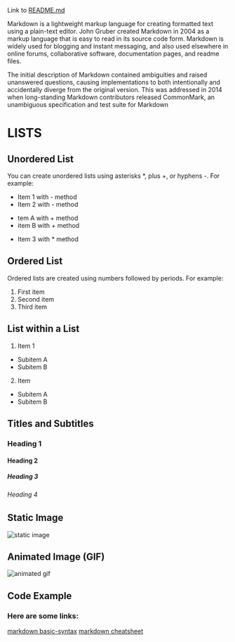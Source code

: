 Link to [README.md](https://github.com/iota07/exercise-markdown/blob/main/README.md)

Markdown is a lightweight markup language for creating formatted text using a plain-text editor. John Gruber created Markdown in 2004 as a markup language that is easy to read in its source code form. Markdown is widely used for blogging and instant messaging, and also used elsewhere in online forums, collaborative software, documentation pages, and readme files.

The initial description of Markdown contained ambiguities and raised unanswered questions, causing implementations to both intentionally and accidentally diverge from the original version. This was addressed in 2014 when long-standing Markdown contributors released CommonMark, an unambiguous specification and test suite for Markdown

# LISTS

## Unordered List

You can create unordered lists using asterisks *, plus +, or hyphens -. For example:

- Item 1 with - method
- Item 2 with - method
+ tem A with + method
+ item B with + method
* Item 3 with * method

## Ordered List

Ordered lists are created using numbers followed by periods. For example:

1. First item
2. Second item
3. Third item

## List within a List

1. Item 1
- Subitem A
- Subitem B
2. Item
- Subitem A
- Subitem B
## Titles and Subtitles

### Heading 1
#### Heading 2
##### Heading 3
###### Heading 4

## Static Image

![static image](https://upload.wikimedia.org/wikipedia/commons/thumb/4/48/Markdown-mark.svg/1280px-Markdown-mark.svg.png)



## Animated Image (GIF)

![animated gif](https://media3.giphy.com/media/GwtfUx2P2HnvByDZdg/giphy.gif?cid=ecf05e47eon37h4kbovhsvy86oeyg6gocbhm0qf73r0t5u6z&ep=v1_gifs_search&rid=giphy.gif&ct=g)

## Code Example

<script type="text/javascript">
    alert("Hello!");
</script>

### Here are some links:

[markdown basic-syntax](https://discord.com/channels/@me/1153741243336102020/1154714343221510174)
[markdown cheatsheet](https://discord.com/channels/@me/1153741243336102020/1154714558020210808)


